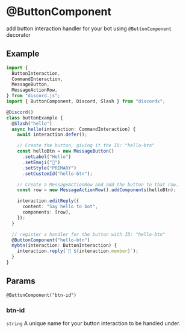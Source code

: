 # @ButtonComponent

add button interaction handler for your bot using `@ButtonComponent` decorator

## Example

```ts
import {
  ButtonInteraction,
  CommandInteraction,
  MessageButton,
  MessageActionRow,
} from "discord.js";
import { ButtonComponent, Discord, Slash } from "discordx";

@Discord()
class buttonExample {
  @Slash("hello")
  async hello(interaction: CommandInteraction) {
    await interaction.defer();

    // Create the button, giving it the ID: "hello-btn"
    const helloBtn = new MessageButton()
      .setLabel("Hello")
      .setEmoji("👋")
      .setStyle("PRIMARY")
      .setCustomId("hello-btn");

    // Create a MessageActionRow and add the button to that row.
    const row = new MessageActionRow().addComponents(helloBtn);

    interaction.editReply({
      content: "Say hello to bot",
      components: [row],
    });
  }

  // register a handler for the button with ID: "hello-btn"
  @ButtonComponent("hello-btn")
  mybtn(interaction: ButtonInteraction) {
    interaction.reply(`👋 ${interaction.member}`);
  }
}
```

## Params

`@ButtonComponent("btn-id")`

### btn-id

`string`
A unique name for your button interaction to be handled under.
